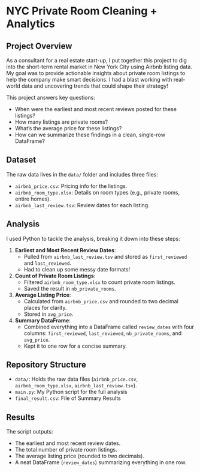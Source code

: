 # NYC Private Room Cleaning + Analytics

## Project Overview
As a consultant for a real estate start-up, I put together this project to dig into the short-term rental market in New York City using Airbnb listing data. My goal was to provide actionable insights about private room listings to help the company make smart decisions. I had a blast working with real-world data and uncovering trends that could shape their strategy!

This project answers key questions:
- When were the earliest and most recent reviews posted for these listings?
- How many listings are private rooms?
- What’s the average price for these listings?
- How can we summarize these findings in a clean, single-row DataFrame?

## Dataset
The raw data lives in the `data/` folder and includes three files:
- `airbnb_price.csv`: Pricing info for the listings.
- `airbnb_room_type.xlsx`: Details on room types (e.g., private rooms, entire homes).
- `airbnb_last_review.tsv`: Review dates for each listing.

## Analysis
I used Python to tackle the analysis, breaking it down into these steps:
1. **Earliest and Most Recent Review Dates**:
   - Pulled from `airbnb_last_review.tsv` and stored as `first_reviewed` and `last_reviewed`.
   - Had to clean up some messy date formats!
2. **Count of Private Room Listings**:
   - Filtered `airbnb_room_type.xlsx` to count private room listings.
   - Saved the result in `nb_private_rooms`.
3. **Average Listing Price**:
   - Calculated from `airbnb_price.csv` and rounded to two decimal places for clarity.
   - Stored in `avg_price`.
4. **Summary DataFrame**:
   - Combined everything into a DataFrame called `review_dates` with four columns: `first_reviewed`, `last_reviewed`, `nb_private_rooms`, and `avg_price`.
   - Kept it to one row for a concise summary.

## Repository Structure
- `data/`: Holds the raw data files (`airbnb_price.csv`, `airbnb_room_type.xlsx`, `airbnb_last_review.tsv`).
- `main.py`: My Python script for the full analysis
- `final_result.csv`: File of Summary Results

## Results
The script outputs:
- The earliest and most recent review dates.
- The total number of private room listings.
- The average listing price (rounded to two decimals).
- A neat DataFrame (`review_dates`) summarizing everything in one row.

